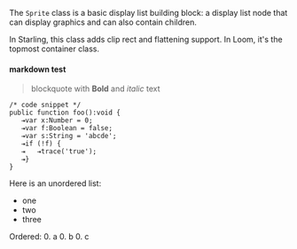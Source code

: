 The `Sprite` class is a basic display list building block: a display list node that can display graphics and can also contain children.

In Starling, this class adds clip rect and flattening support. In Loom, it's the topmost container class.

#### markdown test

> blockquote with **Bold** and _italic_ text

```as3
/* code snippet */
public function foo():void {
   ⇥var x:Number = 0;
   ⇥var f:Boolean = false;
   ⇥var s:String = 'abcde';
   ⇥if (!f) {
   ⇥   ⇥trace('true');
   ⇥}
}
```

Here is an unordered list:
- one
- two
- three

Ordered:
0. a
0. b
0. c
